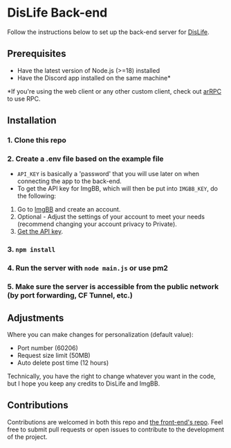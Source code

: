# DisLife Back-end

Follow the instructions below to set up the back-end server for [DisLife](https://github.com/pdt1806/DisLife).

## Prerequisites

- Have the latest version of Node.js (>=18) installed
- Have the Discord app installed on the same machine\*

\*If you're using the web client or any other custom client, check out [arRPC](https://github.com/OpenAsar/arrpc) to use RPC.

## Installation

### 1. Clone this repo

### 2. Create a .env file based on the example file

- `API_KEY` is basically a 'password' that you will use later on when connecting the app to the back-end.
- To get the API key for ImgBB, which will then be put into `IMGBB_KEY`, do the following:

1. Go to [ImgBB](https://imgbb.com/) and create an account.
2. Optional - Adjust the settings of your account to meet your needs (recommend changing your account privacy to Private).
3. [Get the API key](https://api.imgbb.com/).

### 3. `npm install`

### 4. Run the server with `node main.js` or use pm2

### 5. Make sure the server is accessible from the public network (by port forwarding, CF Tunnel, etc.)

## Adjustments

Where you can make changes for personalization (default value):

- Port number (60206)
- Request size limit (50MB)
- Auto delete post time (12 hours)

Technically, you have the right to change whatever you want in the code, but I hope you keep any credits to DisLife and ImgBB.

## Contributions

Contributions are welcomed in both this repo and [the front-end's repo](https://github.com/pdt1806/DisLife).
Feel free to submit pull requests or open issues to contribute to the development of the project.
